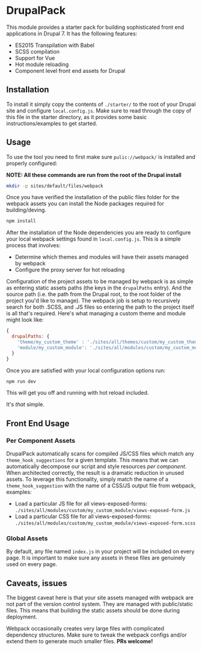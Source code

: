 # DrupalPack

This module provides a starter pack for building sophisticated front end applications in Drupal 7. It has 
the following features:

* ES2015 Transpilation with Babel
* SCSS compilation
* Support for Vue 
* Hot module reloading
* Component level front end assets for Drupal

## Installation

To install it simply copy the contents of `./starter/` to the root of your Drupal site and configure
`local.config.js`. Make sure to read through the copy of this file in the starter directory, as it provides
some basic instructions/examples to get started.

## Usage

To use the tool you need to first make sure  `pulic://webpack/` is installed and properly configured:

**NOTE: All these commands are run from the root of the Drupal install**

```bash
mkdir -p sites/default/files/webpack
```
Once you have verified the installation of the public files folder for the webpack assets you can install the Node
packages required for building/deving.

```bash
npm install
```

After the installation of the Node dependencies you are ready to configure your local webpack settings found in
`local.config.js`. This is a simple process that involves:

* Determine which themes and modules will have their assets managed by webpack
* Configure the proxy server for hot reloading

Configuration of the project assets to be managed by webpack is as simple as entering static assets paths
(the keys in the `drupalPaths` entry). And the source path (i.e. the path from the Drupal root, to the root folder
of the project you'd like to manage). The webpack job is setup to recursively search for both .SCSS, and .JS files
so entering the path to the project itself is all that's required. Here's what managing a custom theme and module
might look like:

```javascript
{
  drupalPaths: {
    'theme/my_custom_theme' : './sites/all/themes/custom/my_custom_theme',
    'module/my_custom_module': './sites/all/modules/custom/my_custom_module'
  }
}
```

Once you are satisfied with your local configuration options run:

```bash
npm run dev
```

This will get you off and running with hot reload included.

It's *that* simple.

## Front End Usage

### Per Component Assets
DrupalPack automatically scans for compiled JS/CSS files which match any `theme_hook_suggestions` for a given template.
This means that we can automatically decompose our script and style resources *per component*. When architected correctly,
the result is a dramatic reduction in unused assets. To leverage this functionality, simply match the name of a
`theme_hook_suggestion` with the name of a CSS/JS output file from webpack, examples:

* Load a particular JS file for all views-exposed-forms: 
  `./sites/all/modules/custom/my_custom_module/views-exposed-form.js`
* Load a particular CSS file for all views-exposed-forms: 
  `./sites/all/modules/custom/my_custom_module/views-exposed-form.scss`

### Global Assets
By default, any file named `index.js` in your project will be included on every page. It is important to make sure
any assets in these files are genuinely used on every page.

## Caveats, issues
The biggest caveat here is that your site assets managed with webpack are not part of the version control system. They
are managed with public/static files. This means that building the static assets should be done during deployment.

Webpack occasionally creates very large files with complicated dependency structures. Make sure to tweak the webpack
configs and/or extend them to generate much smaller files. **PRs welcome!**